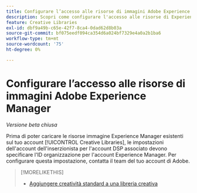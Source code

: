 ```yaml
---
title: Configurare l’accesso alle risorse di immagini Adobe Experience Manager
description: Scopri come configurare l'accesso alle risorse di Experience Manager in [!DNL Creative].
feature: Creative Libraries
exl-id: dbf9a49b-c65e-42f7-8ca4-0dad62d8b03a
source-git-commit: bf075eedf094ca354d6a024bf7329e4a0a2b1ba6
workflow-type: tm+mt
source-wordcount: '75'
ht-degree: 0%

---
```


# Configurare l’accesso alle risorse di immagini Adobe Experience Manager

*Versione beta chiusa*

<!-- Is this relevant only to standard creatives? If so, then move into Standard Creatives chapter instead of at the top, where it is now -->

Prima di poter caricare le risorse immagine Experience Manager esistenti sul tuo account [!UICONTROL Creative Libraries], le impostazioni dell&#39;account dell&#39;inserzionista per l&#39;account DSP associato devono specificare l&#39;ID organizzazione per l&#39;account Experience Manager. Per configurare questa impostazione, contatta il team del tuo account di Adobe.

>[!MORELIKETHIS]
>
>* [Aggiungere creatività standard a una libreria creativa](creative-add-standard.md)
